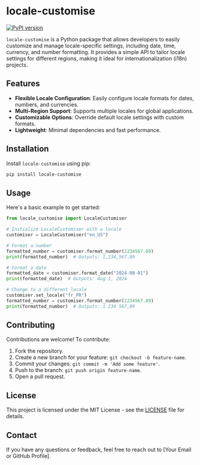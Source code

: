 # locale-customise

[![PyPI version](https://badge.fury.io/py/locale-customise.svg)](https://badge.fury.io/py/locale-customise)

`locale-customise` is a Python package that allows developers to easily customize and manage locale-specific settings, including date, time, currency, and number formatting. It provides a simple API to tailor locale settings for different regions, making it ideal for internationalization (i18n) projects.

## Features

- **Flexible Locale Configuration**: Easily configure locale formats for dates, numbers, and currencies.
- **Multi-Region Support**: Supports multiple locales for global applications.
- **Customizable Options**: Override default locale settings with custom formats.
- **Lightweight**: Minimal dependencies and fast performance.

## Installation

Install `locale-customise` using pip:

```bash
pip install locale-customise
```

## Usage

Here's a basic example to get started:

```python
from locale_customise import LocaleCustomiser

# Initialize LocaleCustomiser with a locale
customiser = LocaleCustomiser("en_US")

# Format a number
formatted_number = customiser.format_number(1234567.89)
print(formatted_number)  # Outputs: 1,234,567.89

# Format a date
formatted_date = customiser.format_date("2024-08-01")
print(formatted_date)  # Outputs: Aug 1, 2024

# Change to a different locale
customiser.set_locale("fr_FR")
formatted_number = customiser.format_number(1234567.89)
print(formatted_number)  # Outputs: 1 234 567,89
```

## Contributing

Contributions are welcome! To contribute:

1. Fork the repository.
2. Create a new branch for your feature: `git checkout -b feature-name`.
3. Commit your changes: `git commit -m 'Add some feature'`.
4. Push to the branch: `git push origin feature-name`.
5. Open a pull request.

## License

This project is licensed under the MIT License - see the [LICENSE](LICENSE) file for details.

## Contact

If you have any questions or feedback, feel free to reach out to [Your Email or GitHub Profile].
